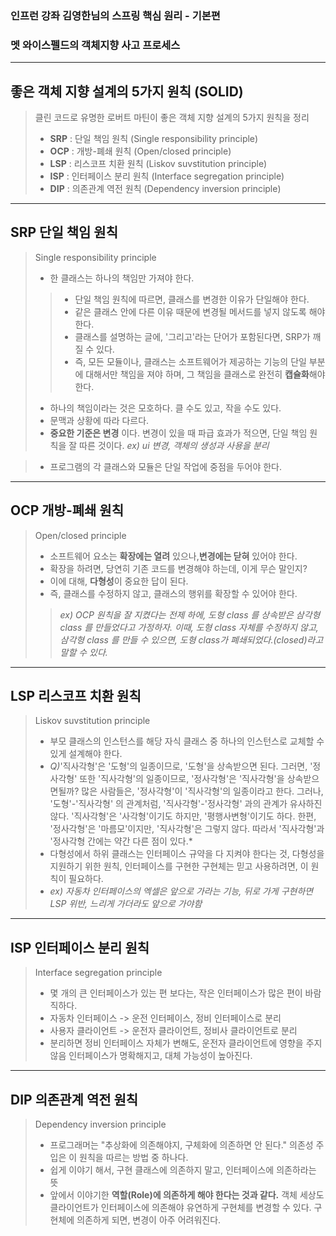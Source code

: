### 인프런 강좌 김영한님의 스프링 핵심 원리 - 기본편
### 멧 와이스펠드의 객체지향 사고 프로세스

****
 ## 좋은 객체 지향 설계의 5가지 원칙 (SOLID)
> 클린 코드로 유명한 로버트 마틴이 좋은 객체 지향 설계의 5가지 원칙을 정리
> - **SRP** : 단일 책임 원칙 (Single responsibility principle)
> - **OCP** : 개방-폐쇄 원칙 (Open/closed principle)
> - **LSP** : 리스코프 치환 원칙 (Liskov suvstitution principle)
> - **ISP** : 인터페이스 분리 원칙 (Interface segregation principle)
> - **DIP** : 의존관계 역전 원칙 (Dependency inversion principle)
****
 ## SRP 단일 책임 원칙
> Single responsibility principle
> - 한 클래스는 하나의 책임만 가져야 한다.
>> - 단일 책임 원칙에 따르면, 클래스를 변경한 이유가 단일해야 한다.
>> - 같은 클래스 안에 다른 이유 때문에 변경될 메서드를 넣지 않도록 해야 한다. 
>> - 클래스를 설명하는 글에, '그리고'라는 단어가 포함된다면, SRP가 깨질 수 있다.
>> - 즉, 모든 모듈이나, 클래스는 소프트웨어가 제공하는 기능의 단일 부분에 대해서만 책임을 져야 하며, 그 책임을 클래스로 완전히 **캡슐화**해야 한다. 
> - 하나의 책임이라는 것은 모호하다. 클 수도 있고, 작을 수도 있다.
> - 문맥과 상황에 따라 다르다.
> - **중요한 기준은 변경** 이다. 변경이 있을 때 파급 효과가 적으면, 단일 책임 원칙을 잘 따른 것이다. *ex) ui 변경, 객체의 생성과 사용을 분리*

> - 프로그램의 각 클래스와 모듈은 단일 작업에 중점을 두어야 한다. 
 
****
 ## OCP 개방-폐쇄 원칙
> Open/closed principle
>   - 소프트웨어 요소는 **확장에는 열려** 있으나,**변경에는 닫혀** 있어야 한다.
>   - 확장을 하려면, 당연히 기존 코드를 변경해야 하는데, 이게 무슨 말인지?
>   - 이에 대해, **다형성**이 중요한 답이 된다.
>   - 즉, 클래스를 수정하지 않고, 클래스의 행위를 확장할 수 있어야 한다.
> >*ex) OCP 원칙을 잘 지켰다는 전제 하에, 도형 class 를 상속받은 삼각형 class 를 만들었다고 가정하자. 이때, 도형 class 자체를 수정하지 않고, 삼각형 class 를 만들 수 있으면, 도형 class가 폐쇄되었다.(closed)라고 말할 수 있다.*

****
 ## LSP 리스코프 치환 원칙
> Liskov suvstitution principle
>   - 부모 클래스의 인스턴스를 해당 자식 클래스 중 하나의 인스턴스로 교체할 수 있게 설계해야 한다.
>   - *Q)*'직사각형'은 '도형'의 일종이므로, '도형'을 상속받으면 된다. 그러면, '정사각형' 또한 '직사각형'의 일종이므로, '정사각형'은 '직사각형'을 상속받으면될까? 많은 사람들은, '정사각형'이 '직사각형'의 일종이라고 한다. 그러나, '도형'-'직사각형' 의 관계처럼, '직사각형'-'정사각형' 과의 관계가 유사하진 않다. '직사각형'은 '사각형'이기도 하지만, '평행사변형'이기도 하다. 한편, '정사각형'은 '마름모'이지만, '직사각형'은 그렇지 않다. 따라서 '직사각형'과 '정사각형 간에는 약간 다른 점이 있다.*
>   - 다형성에서 하위 클래스는 인터페이스 규약을 다 지켜야 한다는 것, 다형성을 지원하기 위한 원칙, 인터페이스를 구현한 구현체는 믿고 사용하려면, 이 원칙이 필요하다.
>   - *ex) 자동차 인터페이스의 엑셀은 앞으로 가라는 기능, 뒤로 가게 구현하면 LSP 위반, 느리게 가더라도 앞으로 가야함*

****
 ## ISP 인터페이스 분리 원칙
> Interface segregation principle
>   - 몇 개의 큰 인터페이스가 있는 편 보다는, 작은 인터페이스가 많은 편이 바람직하다.
>   - 자동차 인터페이스 -> 운전 인터페이스, 정비 인터페이스로 분리
>   - 사용자 클라이언트 -> 운전자 클라이언트, 정비사 클라이언트로 분리
>   - 분리하면 정비 인터페이스 자체가 변해도, 운전자 클라이언트에 영향을 주지 않음
> 인터페이스가 명확해지고, 대체 가능성이 높아진다.
****
 ## DIP 의존관계 역전 원칙
> Dependency inversion principle
>   - 프로그래머는 "추상화에 의존해야지, 구체화에 의존하면 안 된다." 의존성 주입은 이 원칙을 따르는 방법 중 하나다.
>   - 쉽게 이야기 해서, 구현 클래스에 의존하지 말고, 인터페이스에 의존하라는 뜻
>   - 앞에서 이야기한 **역할(Role)에 의존하게 해야 한다는 것과 같다.** 객체 세상도 클라이언트가 인터페이스에 의존해야 유연하게 구현체를 변경할 수 있다. 구현체에 의존하게 되면, 변경이 아주 어려워진다.
